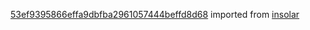 [53ef9395866effa9dbfba2961057444beffd8d68](https://github.com/insolar/insolar/commit/53ef9395866effa9dbfba2961057444beffd8d68) imported from [insolar](https://github.com/insolar/insolar)
